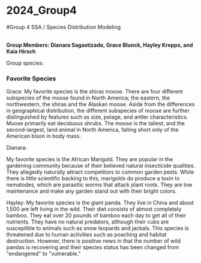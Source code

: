 
# 2024_Group4

#Group 4 SSA / Species Distribution Modeling

\
**Group Members: Dianara Sagastizado, Grace Blunck, Hayley Krepps, and Kaia Hirsch**

Group species:

### **Favorite Species**

Grace: My favorite species is the shiras moose. There are four different subspecies of the moose found in North America; the eastern, the northwestern, the shiras and the Alaskan moose. Aside from the differences in geographical distribution, the different subspecies of moose are further distinguished by features such as size, pelage, and antler characteristics. Moose primarily eat deciduous shrubs. The moose is the tallest, and the second-largest, land animal in North America, falling short only of the American bison in body mass.

Dianara:

My favorite species is the African Marigold. They are popular in the gardening community because of their believed natural insecticide qualities. They allegedly naturally attract competitors to common garden pests. While there is little scientific backing to this, marigolds do produce a toxin to nematodes, which are parasitic worms that attack plant roots. They are low maintenance and make any garden stand out with their bright colors.

Hayley: My favorite species is the giant panda. They live in China and about 1,500 are left living in the wild. Their diet consists of almost completely bamboo. They eat over 20 pounds of bamboo each day to get all of their nutrients. They have no natural predators, although their cubs are susceptible to animals such as snow leopards and jackals. This species is threatened due to human activities such as poaching and habitat destruction. However, there is positive news in that the number of wild pandas is recovering and their species status has been changed from "endangered" to "vulnerable."
